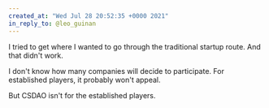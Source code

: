 ```yaml
---
created_at: "Wed Jul 28 20:52:35 +0000 2021"
in_reply_to: @leo_guinan
---
```


I tried to get where I wanted to go through the traditional startup route. And that didn't work. 

I don't know how many companies will decide to participate. For established players, it probably won't appeal.

But CSDAO isn't for the established players.